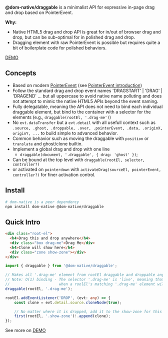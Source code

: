 
**@dom-native/draggable** is a minimalist API for expressive in-page drag and drop based on PointerEvent. 

**Why:**  
  - Native HTML5 drag and drop API is great for in/out of browser drag and drop, but can be sub-optimal for in polished drag and drop. 
  - Dragging element with raw PointerEvent is possible but requires quite a bit of boilerplate code for polished behaviors.

[DEMO](https://demo.dom-native.org/draggable/index.html)

## Concepts

- Based on modern [PointerEvent](https://developer.mozilla.org/en-US/docs/Web/API/PointerEvent) (see [PointerEvent introduction](https://javascript.info/pointer-events))
- Follow the standard drag and drop event names 'DRAGSTART' | 'DRAG' | 'DRAGEND' ... but all uppercase to avoid native name polluting and does not attempt to mimic the native HTML5 APIs beyond the event naming.
- Fully delegatable, meaning the API does not need to bind each individual draggable element, but bind to the container with a selector for the elements (e.g., `draggable(rootEl, '.drag-me')`)
- No `evt.dataTransfer` but a `evt.detail` with all usefull context such as `.source, .ghost, .droppable, .over, .pointerEvent, .data, .originX, originY, ...` to build simple to advanced behavior.
- Common behavior such as moving the draggable with `position` or `translate` and ghost/clone builtin. 
- Implement a global drag and drop with one line 
  - `draggable(document, '.draggable', { drag: 'ghost' })`;
- Can be bound at the top level with `draggable(rootEl, selector, controller?)` 
- or activated on `pointerdown` with `activateDrag(sourceEl, pointerEvent, controller?)` for finer activation control.


## Install

```sh
# dom-native is a peer dependency
npm install dom-native @dom-native/draggable
```

## Quick Intro

```html
<div class="root-el">     
  <h4>Drag this and drop anywhere</h4>      
  <div class="box drag-me">Drag Me</div>
  <h4>Clone will show here</h4>
  <div class="zone show-zone"></div>
</div>
```

```ts
import { draggable } from '@dom-native/draggable';

// Makes all '.drag-me' element from rootEl draggable and droppable anywhere in the rootEl
// Note: O(1) binding - The selector '.drag-me' is 'live', meaning that the drag will get activated 
//                      when a roolEl's matching '.drag-me' element will be recieve pointerdown
draggable(rootEl, '.drag-me');

rootEl.addEventListener('DROP', (evt: any) => {
	const clone = evt.detail.source.cloneNode(true);

	// No matter where it is dropped, add it to the show-zone for this example
	first(rootEl, '.show-zone')!.append(clone);
});
```  


See more on [DEMO](https://demo.dom-native.org/draggable/index.html)









